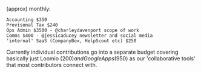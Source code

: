 (approx) monthly:

    Accounting $350
    Provisonal Tax $240
    Ops Admin $3500 - @charleydavenport scope of work
    Comms $400 - @jessicaducey newsletter and social media
    'internal' SaaS (CompanyBox, HelpScout etc) $250

Currently individual contributions go into a separate budget covering basically just Loomio ($200) and Google Apps ($950) as our 'collaborative tools' that most contributors connect with. 
